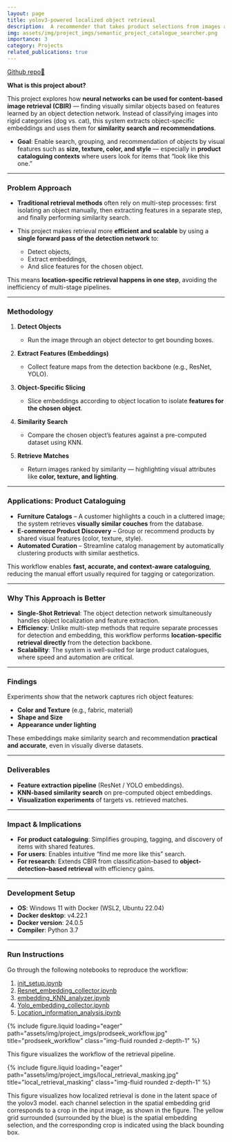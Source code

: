 ```yaml
---
layout: page
title: yolov3-powered localized object retrieval
description:  A recommender that takes product selections from images and suggests similar products from a product image corpus
img: assets/img/project_imgs/semantic_project_catalogue_searcher.png
importance: 3
category: Projects
related_publications: true
---
```


[Github repo🔗](https://github.com/kumar-selvakumaran/RobAn_veriml)

**What is this project about?**

This project explores how **neural networks can be used for content-based image retrieval (CBIR)** — finding visually similar objects based on features learned by an object detection network. Instead of classifying images into rigid categories (dog vs. cat), this system extracts object-specific embeddings and uses them for **similarity search and recommendations**.

* **Goal**: Enable search, grouping, and recommendation of objects by visual features such as **size, texture, color, and style** — especially in **product cataloguing contexts** where users look for items that “look like this one.”

---

### Problem Approach

* **Traditional retrieval methods** often rely on multi-step processes: first isolating an object manually, then extracting features in a separate step, and finally performing similarity search.
* This project makes retrieval more **efficient and scalable** by using a **single forward pass of the detection network** to:

  * Detect objects,
  * Extract embeddings,
  * And slice features for the chosen object.

This means **location-specific retrieval happens in one step**, avoiding the inefficiency of multi-stage pipelines.

---

### Methodology

1. **Detect Objects**

   * Run the image through an object detector to get bounding boxes.

2. **Extract Features (Embeddings)**

   * Collect feature maps from the detection backbone (e.g., ResNet, YOLO).

3. **Object-Specific Slicing**

   * Slice embeddings according to object location to isolate **features for the chosen object**.

4. **Similarity Search**

   * Compare the chosen object’s features against a pre-computed dataset using KNN.

5. **Retrieve Matches**

   * Return images ranked by similarity — highlighting visual attributes like **color, texture, and lighting**.

---

### Applications: Product Cataloguing

* **Furniture Catalogs** – A customer highlights a couch in a cluttered image; the system retrieves **visually similar couches** from the database.
* **E-commerce Product Discovery** – Group or recommend products by shared visual features (color, texture, style).
* **Automated Curation** – Streamline catalog management by automatically clustering products with similar aesthetics.

This workflow enables **fast, accurate, and context-aware cataloguing**, reducing the manual effort usually required for tagging or categorization.

---

### Why This Approach is Better

* **Single-Shot Retrieval**: The object detection network simultaneously handles object localization and feature extraction.
* **Efficiency**: Unlike multi-step methods that require separate processes for detection and embedding, this workflow performs **location-specific retrieval directly** from the detection backbone.
* **Scalability**: The system is well-suited for large product catalogues, where speed and automation are critical.

---

### Findings

Experiments show that the network captures rich object features:

* **Color and Texture** (e.g., fabric, material)
* **Shape and Size**
* **Appearance under lighting**

These embeddings make similarity search and recommendation **practical and accurate**, even in visually diverse datasets.

---

### Deliverables

* **Feature extraction pipeline** (ResNet / YOLO embeddings).
* **KNN-based similarity search** on pre-computed object embeddings.
* **Visualization experiments** of targets vs. retrieved matches.

---

### Impact & Implications

* **For product cataloguing**: Simplifies grouping, tagging, and discovery of items with shared features.
* **For users**: Enables intuitive “find me more like this” search.
* **For research**: Extends CBIR from classification-based to **object-detection–based retrieval** with efficiency gains.

---

### Development Setup

* **OS**: Windows 11 with Docker (WSL2, Ubuntu 22.04)
* **Docker desktop**: v4.22.1
* **Docker version**: 24.0.5
* **Compiler**: Python 3.7

---

### Run Instructions

Go through the following notebooks to reproduce the workflow:

1. [init_setup.ipynb](https://github.com/kumar-selvakumaran/semantic_product_catalogue_assistant/blob/main/src/init_setup.ipynb)
2. [Resnet_embedding_collector.ipynb](https://github.com/kumar-selvakumaran/semantic_product_catalogue_assistant/blob/main/src/Resnet_embedding_collector.ipynb)
3. [embedding_KNN_analyzer.ipynb](https://github.com/kumar-selvakumaran/semantic_product_catalogue_assistant/blob/main/src/embedding_KNN_analyzer.ipynb)
4. [Yolo_embedding_collector.ipynb](https://github.com/kumar-selvakumaran/semantic_product_catalogue_assistant/blob/main/src/Yolo_embedding_collector.ipynb)
5. [Location_information_analysis.ipynb](https://github.com/kumar-selvakumaran/semantic_product_catalogue_assistant/blob/main/src/Location_information_analysis.ipynb)

{% include figure.liquid loading="eager" path="assets/img/project_imgs/prodseek_workflow.jpg" title="prodseek_workflow" class="img-fluid rounded z-depth-1" %}
<div class="caption">
    This figure visualizes the workflow of the retrieval pipeline.
</div>

{% include figure.liquid loading="eager" path="assets/img/project_imgs/local_retrieval_masking.jpg" title="local_retrieval_masking" class="img-fluid rounded z-depth-1" %}
<div class="caption">
    This figure visualizes how localized retrieval is done in the latent space of the yolov3 model. each channel selection in the spatial embedding grid corresponds to a crop in the input image, as shown in the figure. The yellow grid surrounded (surrounded by the blue) is the spatial
    embedding selection, and the corresponding crop is indicated using the black bounding box.
</div>
